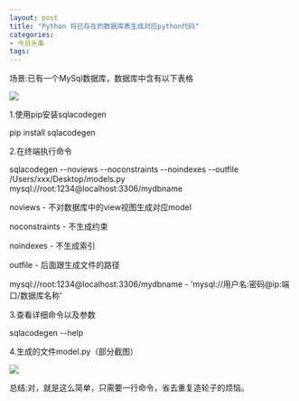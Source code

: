 ```yaml
---
layout: post
title: "Python 将已存在的数据库表生成对应python代码"
categories:
- 今日头条
tags:
---
```

场景:已有一个MySql数据库，数据库中含有以下表格

![](http://p1.pstatp.com/large/f780007c2a402e1fa5a)

1.使用pip安装sqlacodegen

 pip install sqlacodegen

2.在终端执行命令

 sqlacodegen --noviews --noconstraints --noindexes --outfile /Users/xxx/Desktop/models.py mysql://root:1234@localhost:3306/mydbname

 noviews - 不对数据库中的view视图生成对应model

 noconstraints - 不生成约束

 noindexes - 不生成索引

 outfile - 后面跟生成文件的路径

 mysql://root:1234@localhost:3306/mydbname - 'mysql://用户名:密码@ip:端口/数据库名称'

3.查看详细命令以及参数

 sqlacodegen --help 

4.生成的文件model.py（部分截图）

![](http://p3.pstatp.com/large/10220000adb8155aba11)

总结:对，就是这么简单，只需要一行命令，省去重复造轮子的烦恼。